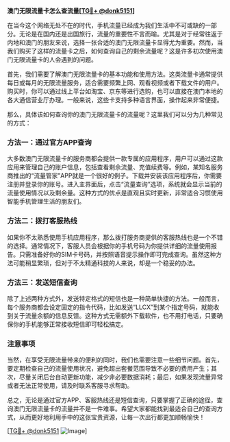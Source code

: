 **澳门无限流量卡怎么查流量[[TG💪+ @donk5151](https://t.me/s/donk5151)]**

在当今这个网络无处不在的时代，手机流量已经成为我们生活中不可或缺的一部分。无论是在国内还是出国旅行，流量的重要性不言而喻。尤其是对于经常往返于内地和澳门的朋友来说，选择一张合适的澳门无限流量卡显得尤为重要。然而，当我们购买了这样的流量卡之后，如何查询自己的剩余流量呢？这是许多初次使用澳门无限流量卡的人会遇到的问题。

首先，我们需要了解澳门无限流量卡的基本功能和使用方法。这类流量卡通常提供每日或每月的无限流量服务，适合需要频繁上网、观看视频或者下载文件的用户。购买时，你可以通过线上平台如淘宝、京东等进行选购，也可以直接在澳门本地的各大通信营业厅办理。一般来说，这些卡支持多种语言界面，操作起来非常便捷。

那么，具体该如何查询你的澳门无限流量卡的流量呢？这里我们可以分为几种常见的方式：

### 方法一：通过官方APP查询

大多数澳门无限流量卡的服务商都会提供一款专属的应用程序，用户可以通过这款应用来管理自己的账户信息，包括查看剩余流量、充值续费等。例如，某知名服务商推出的“流量管家”APP就是一个很好的例子。下载并安装该应用程序后，你需要注册并登录你的账号。进入主界面后，点击“流量查询”选项，系统就会显示当前的流量使用情况以及剩余量。这种方式的优点是直观且实时更新，非常适合习惯使用智能手机管理生活的朋友们。

### 方法二：拨打客服热线

如果你不太熟悉使用手机应用程序，那么拨打服务商提供的客服热线也是一个不错的选择。通常情况下，客服人员会根据你的手机号码为你提供详细的流量使用报告。只需准备好你的SIM卡号码，并按照语音提示操作即可完成查询。虽然这种方法可能稍显繁琐，但对于不太精通科技的人来说，却是一个稳妥的办法。

### 方法三：发送短信查询

除了上述两种方式外，发送特定格式的短信也是一种简单快捷的方法。一般而言，每个服务商都会设定固定的指令代码，比如发送“LLCX”到某个指定号码，就能收到关于流量余额的信息反馈。这种方式无需额外下载软件，也不用打电话，只要确保你的手机能够正常接收短信即可轻松搞定。

### 注意事项

当然，在享受无限流量带来的便利的同时，我们也需要注意一些细节问题。首先，要定期检查自己的流量使用状况，避免超出套餐范围导致不必要的费用产生；其次，尽量关闭后台自动更新功能，减少非必要数据消耗；最后，如果发现流量异常或者无法正常使用，请及时联系客服寻求帮助。

总之，无论是通过官方APP、客服热线还是短信查询，只要掌握了正确的途径，查询澳门无限流量卡的流量并不是一件难事。希望大家都能找到最适合自己的查询方式，从而更好地利用手中的这张宝贵资源，让每一次出行都更加顺畅愉快！

[[TG💪+ @donk5151](https://t.me/s/donk5151) ![Image](https://i.postimg.cc/rwNCRYN7/Snipaste-2025-04-30-17-27-05.png)]